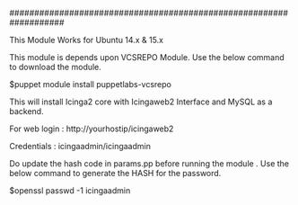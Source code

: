 ###################################################################

This Module Works for Ubuntu 14.x & 15.x

This module is depends upon VCSREPO Module. Use the below command to download the module.

$puppet module install puppetlabs-vcsrepo

This will install Icinga2 core with Icingaweb2 Interface and MySQL as a backend.

For web login : http://yourhostip/icingaweb2

Credentials : icingaadmin/icingaadmin

Do update the hash code in params.pp before running the module . Use the below command to generate the HASH for the password.

$openssl passwd -1 icingaadmin

